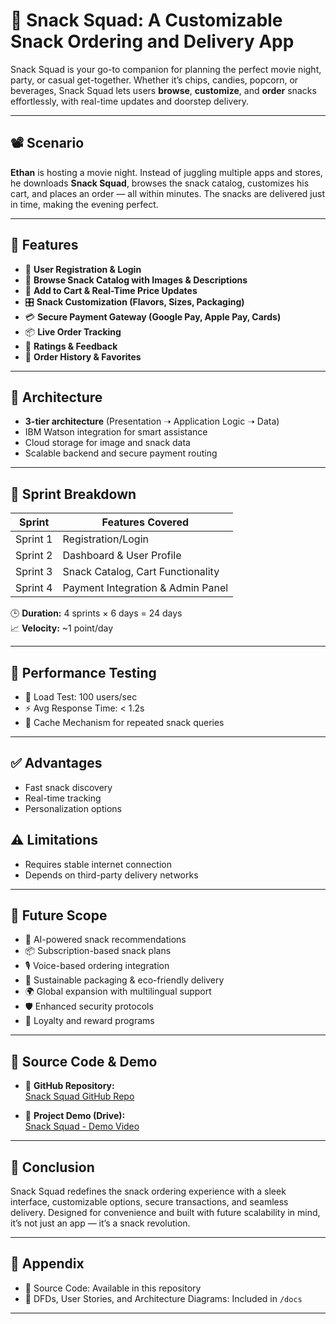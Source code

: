 # 🍿 Snack Squad: A Customizable Snack Ordering and Delivery App

Snack Squad is your go-to companion for planning the perfect movie night, party, or casual get-together. Whether it’s chips, candies, popcorn, or beverages, Snack Squad lets users **browse**, **customize**, and **order** snacks effortlessly, with real-time updates and doorstep delivery.

---

## 📽️ Scenario

**Ethan** is hosting a movie night. Instead of juggling multiple apps and stores, he downloads **Snack Squad**, browses the snack catalog, customizes his cart, and places an order — all within minutes. The snacks are delivered just in time, making the evening perfect.

---

## 🧠 Features

- 🔐 **User Registration & Login**
- 🍟 **Browse Snack Catalog with Images & Descriptions**
- 🛒 **Add to Cart & Real-Time Price Updates**
- 🎛️ **Snack Customization (Flavors, Sizes, Packaging)**
- 💳 **Secure Payment Gateway (Google Pay, Apple Pay, Cards)**
- 📦 **Live Order Tracking**
- 🌟 **Ratings & Feedback**
- 🔁 **Order History & Favorites**

---

## 📐 Architecture

- **3-tier architecture** (Presentation ➝ Application Logic ➝ Data)
- IBM Watson integration for smart assistance
- Cloud storage for image and snack data
- Scalable backend and secure payment routing

---

## 📅 Sprint Breakdown

| Sprint         | Features Covered                        |
|----------------|------------------------------------------|
| Sprint 1       | Registration/Login                       |
| Sprint 2       | Dashboard & User Profile                 |
| Sprint 3       | Snack Catalog, Cart Functionality        |
| Sprint 4       | Payment Integration & Admin Panel        |

🕒 **Duration:** 4 sprints × 6 days = 24 days  
📈 **Velocity:** ~1 point/day

---

## 🧪 Performance Testing

- 👥 Load Test: 100 users/sec
- ⚡ Avg Response Time: < 1.2s
- 🧠 Cache Mechanism for repeated snack queries

---


## ✅ Advantages

- Fast snack discovery
- Real-time tracking
- Personalization options

## ⚠️ Limitations

- Requires stable internet connection
- Depends on third-party delivery networks

---

## 🚀 Future Scope

- 🤖 AI-powered snack recommendations
- 📦 Subscription-based snack plans
- 🎙️ Voice-based ordering integration
- 🌱 Sustainable packaging & eco-friendly delivery
- 🌍 Global expansion with multilingual support
- 🛡️ Enhanced security protocols
- 🎁 Loyalty and reward programs

---

## 📂 Source Code & Demo

- 🔗 **GitHub Repository:**  
  [Snack Squad GitHub Repo](https://github.com/dhirajrhatwal8788-cell/Snack-Squad-A-Customizable-Snack-Ordering-and-Delivery-App.git)

- 🎥 **Project Demo (Drive):**  
  [Snack Squad - Demo Video](https://drive.google.com/file/d/19tFlZ-nowqML1fBb0PJln4hbla7_DRlW/view)

---

## 🙌 Conclusion

Snack Squad redefines the snack ordering experience with a sleek interface, customizable options, secure transactions, and seamless delivery. Designed for convenience and built with future scalability in mind, it’s not just an app — it’s a snack revolution.

---

## 📎 Appendix

- 📁 Source Code: Available in this repository   
- 📜 DFDs, User Stories, and Architecture Diagrams: Included in `/docs`

---
